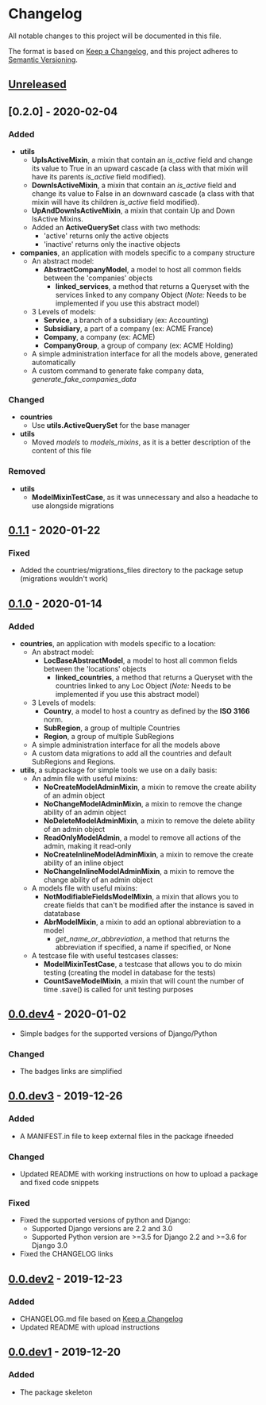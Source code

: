 # Changelog
All notable changes to this project will be documented in this file.

The format is based on [Keep a Changelog](https://keepachangelog.com/en/1.0.0/),
and this project adheres to [Semantic Versioning](https://semver.org/spec/v2.0.0.html).

## [Unreleased]


## [0.2.0] - 2020-02-04
### Added
- **utils**
    - **UpIsActiveMixin**, a mixin that contain an *is_active* field and change its value to True in an upward cascade (a class with that mixin will have its parents *is_active* field modified).
    - **DownIsActiveMixin**, a mixin that contain an *is_active* field and change its value to False in an downward cascade (a class with that mixin will have its children *is_active* field modified).
    - **UpAndDownIsActiveMixin**, a mixin that contain Up and Down IsActive Mixins.
    - Added an **ActiveQuerySet** class with two methods:
        - 'active' returns only the active objects
        - 'inactive' returns only the inactive objects
- **companies**, an application with models specific to a company structure
    - An abstract model:
        - **AbstractCompanyModel**, a model to host all common fields between the 'companies' objects
            - **linked_services**, a method that returns a Queryset with the services linked to any company Object (*Note:* Needs to be implemented if you use this abstract model)
    - 3 Levels of models:
        - **Service**, a branch of a subsidiary (ex: Accounting)
        - **Subsidiary**, a part of a company (ex: ACME France)
        - **Company**, a company (ex: ACME)
        - **CompanyGroup**, a group of company (ex: ACME Holding)
    - A simple administration interface for all the models above, generated automatically
    - A custom command to generate fake company data, *generate_fake_companies_data*
    
### Changed
- **countries**
    - Use **utils.ActiveQuerySet** for the base manager
- **utils**
    - Moved *models* to *models_mixins*, as it is a better description of the content of this file
    
### Removed
- **utils**
    - **ModelMixinTestCase**, as it was unnecessary and also a headache to use alongside migrations


## [0.1.1] - 2020-01-22
### Fixed
- Added the countries/migrations_files directory to the package setup (migrations wouldn't work)

## [0.1.0] - 2020-01-14
### Added
- **countries**, an application with models specific to a location:
    - An abstract model:
        - **LocBaseAbstractModel**, a model to host all common fields between the 'locations' objects
            - **linked_countries**, a method that returns a Queryset with the countries linked to any Loc Object (*Note:* Needs to be implemented if you use this abstract model)
    - 3 Levels of models:
        - **Country**, a model to host a country as defined by the **ISO 3166** norm.
        - **SubRegion**, a group of multiple Countries
        - **Region**, a group of multiple SubRegions
    - A simple administration interface for all the models above
    - A custom data migrations to add all the countries and default SubRegions and Regions.
- **utils**, a subpackage for simple tools we use on a daily basis:
    - An admin file with useful mixins:
        - **NoCreateModelAdminMixin**, a mixin to remove the create ability of an admin object
        - **NoChangeModelAdminMixin**, a mixin to remove the change ability of an admin object
        - **NoDeleteModelAdminMixin**, a mixin to remove the delete ability of an admin object
        - **ReadOnlyModelAdmin**, a model to remove all actions of the admin, making it read-only
        - **NoCreateInlineModelAdminMixin**, a mixin to remove the create ability of an inline object
        - **NoChangeInlineModelAdminMixin**, a mixin to remove the change ability of an admin object
    - A models file with useful mixins:
        - **NotModifiableFieldsModelMixin**, a mixin that allows you to create fields that can't be modified after the instance is saved in datatabase
        - **AbrModelMixin**, a mixin to add an optional abbreviation to a model
            - *get_name_or_abbreviation*, a method that returns the abbreviation if specified, a name if specified, or None
    - A testcase file with useful testcases classes:
        - **ModelMixinTestCase**, a testcase that allows you to do mixin testing (creating the model in database for the tests)
        - **CountSaveModelMixin**, a mixin that will count the number of time .save() is called for unit testing purposes

## [0.0.dev4] - 2020-01-02
- Simple badges for the supported versions of Django/Python

### Changed
- The badges links are simplified


## [0.0.dev3] - 2019-12-26
### Added
- A MANIFEST.in file to keep external files in the package ifneeded

### Changed
- Updated README with working instructions on how to upload a package and fixed code snippets

### Fixed
- Fixed the supported versions of python and Django:
    - Supported Django versions are 2.2 and 3.0
    - Supported Python version are >=3.5 for Django 2.2 and >=3.6 for Django 3.0
- Fixed the CHANGELOG links


## [0.0.dev2] - 2019-12-23
### Added
- CHANGELOG.md file based on [Keep a Changelog](https://keepachangelog.com/en/1.0.0/)
- Updated README with upload instructions


## [0.0.dev1] - 2019-12-20
### Added
- The package skeleton


[Unreleased]: https://bitbucket.org/pixelforest/pixelforest_drf/branches/compare/HEAD%0D0.1.1
[0.1.1]: https://bitbucket.org/pixelforest/pixelforest_drf/branches/compare/0.1.1%0D0.1.0
[0.1.0]: https://bitbucket.org/pixelforest/pixelforest_drf/branches/compare/0.1.0%0D0.0.dev4
[0.0.dev4]: https://bitbucket.org/pixelforest/pixelforest_drf/branches/compare/0.0.dev4%0D0.0.dev3
[0.0.dev3]: https://bitbucket.org/pixelforest/pixelforest_drf/branches/compare/0.0.dev3%0D0.0.dev2
[0.0.dev2]: https://bitbucket.org/pixelforest/pixelforest_drf/branches/compare/0.0.dev2%0D0.0.dev1
[0.0.dev1]: https://bitbucket.org/pixelforest/pixelforest_drf/src/0.0.dev1/